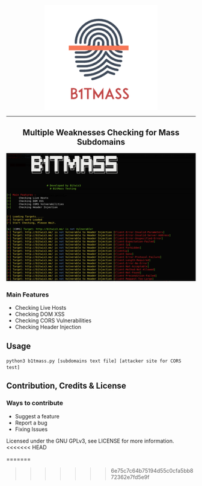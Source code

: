 <p align="center">
<img src="files/bitmass_logo.PNG" alt="drawing" width="300"/>
</p>

<hr>
 <h2 align="center">Multiple Weaknesses  Checking for Mass Subdomains</h2>

<p align="center">
<img src="files/sample.PNG" alt="drawing" />
</p>

### Main Features
* Checking Live Hosts
* Checking DOM XSS
* Checking CORS Vulnerabilities
* Checking Header Injection

## Usage
```python3 b1tmass.py [subdomains text file] [attacker site for CORS test]```

## Contribution, Credits & License
### Ways to contribute

* Suggest a feature
* Report a bug
* Fixing Issues

Licensed under the GNU GPLv3, see LICENSE for more information.
<<<<<<< HEAD

=======
>>>>>>> 6e75c7c64b75194d55c0cfa5bb872362e7fd5e9f

